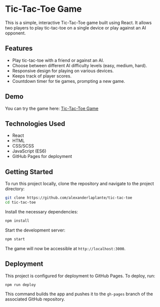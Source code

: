 # Tic-Tac-Toe Game

This is a simple, interactive Tic-Tac-Toe game built using React. It allows two players to play tic-tac-toe on a single device or play against an AI opponent.

## Features

- Play tic-tac-toe with a friend or against an AI.
- Choose between different AI difficulty levels (easy, medium, hard).
- Responsive design for playing on various devices.
- Keeps track of player scores.
- Countdown timer for tie games, prompting a new game.

## Demo

You can try the game here: [Tic-Tac-Toe Game](https://alexanderlaplante.github.io/tic-tac-toe)


## Technologies Used

- React
- HTML
- CSS/SCSS
- JavaScript (ES6)
- GitHub Pages for deployment

## Getting Started

To run this project locally, clone the repository and navigate to the project directory:

```bash
git clone https://github.com/alexanderlaplante/tic-tac-toe
cd tic-tac-toe
```

Install the necessary dependencies:

```bash
npm install
```

Start the development server:

```bash
npm start
```

The game will now be accessible at `http://localhost:3000`.

Deployment
----------

This project is configured for deployment to GitHub Pages. To deploy, run:

```bash
npm run deploy
```

This command builds the app and pushes it to the `gh-pages` branch of the associated GitHub repository.
